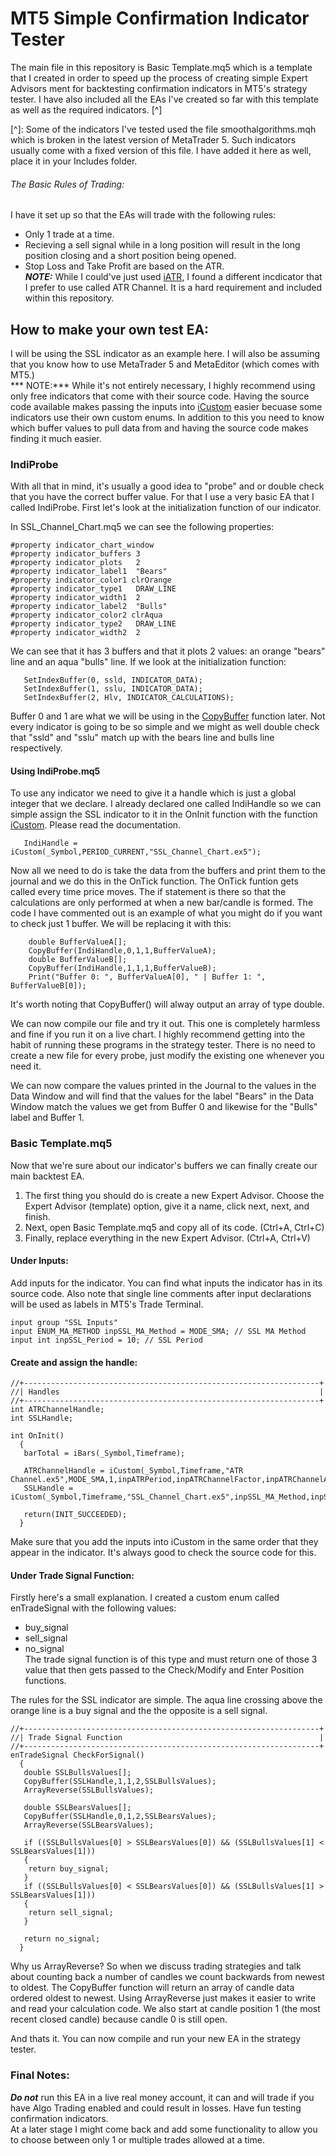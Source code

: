 # MT5 Simple Confirmation Indicator Tester 
The main file in this repository is Basic Template.mq5 which is a template that I created in order to speed up the process of creating simple Expert Advisors ment for backtesting confirmation indicators in MT5's strategy tester. I have also included all the EAs I've created so far with this template as well as the required indicators. [^]  

[^]: Some of the indicators I've tested used the file smoothalgorithms.mqh which is broken in the latest version of MetaTrader 5. Such indicators usually come with a fixed version of this file. I have added it here as well, place it in your Includes folder.

###### The Basic Rules of Trading:  
I have it set up so that the EAs will trade with the following rules:
- Only 1 trade at a time.
- Recieving a sell signal while in a long position will result in the long position closing and a short position being opened.
- Stop Loss and Take Profit are based on the ATR.  
***NOTE:*** While I could've just used [iATR](https://www.mql5.com/en/docs/indicators/iatr), I found a different incdicator that I prefer to use called ATR Channel. It is a hard requirement and included within this repository.

## How to make your own test EA:
I will be using the SSL indicator as an example here. I will also be assuming that you know how to use MetaTrader 5 and MetaEditor (which comes with MT5.)   
*** NOTE:*** While it's not entirely necessary, I highly recommend using only free indicators that come with their source code. Having the source code available makes passing the inputs into [iCustom](https://www.mql5.com/en/docs/indicators/icustom) easier becuase some indicators use their own custom enums. In addition to this you need to know which buffer values to pull data from and having the source code makes finding it much easier.  

### IndiProbe
With all that in mind, it's usually a good idea to "probe" and or double check that you have the correct buffer value. For that I use a very basic EA that I called IndiProbe. First let's look at the initialization function of our indicator.  

In SSL_Channel_Chart.mq5 we can see the following properties:  
```
#property indicator_chart_window
#property indicator_buffers 3
#property indicator_plots   2
#property indicator_label1  "Bears"
#property indicator_color1 clrOrange
#property indicator_type1   DRAW_LINE
#property indicator_width1  2
#property indicator_label2  "Bulls"
#property indicator_color2 clrAqua
#property indicator_type2   DRAW_LINE
#property indicator_width2  2
```
We can see that it has 3 buffers and that it plots 2 values: an orange "bears" line and an aqua "bulls" line. If we look at the initialization function:  
```
   SetIndexBuffer(0, ssld, INDICATOR_DATA);
   SetIndexBuffer(1, sslu, INDICATOR_DATA);
   SetIndexBuffer(2, Hlv, INDICATOR_CALCULATIONS);
```
Buffer 0 and 1 are what we will be using in the [CopyBuffer](https://www.mql5.com/en/docs/series/copybuffer) function later. Not every indicator is going to be so simple and we might as well double check that "ssld" and "sslu" match up with the bears line and bulls line respectively.  

#### Using IndiProbe.mq5
To use any indicator we need to give it a handle which is just a global integer that we declare. I already declared one called IndiHandle so we can simple assign the SSL indicator to it in the OnInit function with the function [iCustom](https://www.mql5.com/en/docs/indicators/icustom). Please read the documentation.  
```
   IndiHandle = iCustom(_Symbol,PERIOD_CURRENT,"SSL_Channel_Chart.ex5");
```
Now all we need to do is take the data from the buffers and print them to the journal and we do this in the OnTick function. The OnTick funtion gets called every time price moves. The if statement is there so that the calculations are only performed at when a new bar/candle is formed. The code I have commented out is an example of what you might do if you want to check just 1 buffer. We will be replacing it with this:  
```
    double BufferValueA[];
    CopyBuffer(IndiHandle,0,1,1,BufferValueA);
    double BufferValueB[];
    CopyBuffer(IndiHandle,1,1,1,BufferValueB);
    Print("Buffer 0: ", BufferValueA[0], " | Buffer 1: ", BufferValueB[0]);
```
It's worth noting that CopyBuffer() will alway output an array of type double.  

We can now compile our file and try it out. This one is completely harmless and fine if you run it on a live chart. I highly recommend getting into the habit of running these programs in the strategy tester. There is no need to create a new file for every probe, just modify the existing one whenever you need it. 

We can now compare the values printed in the Journal to the values in the Data Window and will find that the values for the label "Bears" in the Data Window match the values we get from Buffer 0 and likewise for the "Bulls" label and Buffer 1. 

### Basic Template.mq5  
Now that we're sure about our indicator's buffers we can finally create our main backtest EA.  

1. The first thing you should do is create a new Expert Advisor. Choose the Expert Advisor (template) option, give it a name, click next, next, and finish.
2. Next, open Basic Template.mq5 and copy all of its code. (Ctrl+A, Ctrl+C)
3. Finally, replace everything in the new Expert Advisor. (Ctrl+A, Ctrl+V)  

#### Under Inputs:  
Add inputs for the indicator. You can find what inputs the indicator has in its source code. Also note that single line comments after input declarations will be used as labels in MT5's Trade Terminal.  
```
input group "SSL Inputs"
input ENUM_MA_METHOD inpSSL_MA_Method = MODE_SMA; // SSL MA Method
input int inpSSL_Period = 10; // SSL Period
```
#### Create and assign the handle:  
```
//+------------------------------------------------------------------+
//| Handles                                                          |
//+------------------------------------------------------------------+
int ATRChannelHandle;
int SSLHandle;
```
```
int OnInit()
  {
   barTotal = iBars(_Symbol,Timeframe);
   
   ATRChannelHandle = iCustom(_Symbol,Timeframe,"ATR Channel.ex5",MODE_SMA,1,inpATRPeriod,inpATRChannelFactor,inpATRChannelAppPrice);
   SSLHandle = iCustom(_Symbol,Timeframe,"SSL_Channel_Chart.ex5",inpSSL_MA_Method,inpSSL_Period);
   
   return(INIT_SUCCEEDED);
  }
```
Make sure that you add the inputs into iCustom in the same order that they appear in the indicator. It's always good to check the source code for this.  

#### Under Trade Signal Function:  
Firstly here's a small explanation. I created a custom enum called enTradeSignal with the following values:
- buy_signal
- sell_signal
- no_signal  
The trade signal function is of this type and must return one of those 3 value that then gets passed to the Check/Modify and Enter Position functions.  

The rules for the SSL indicator are simple. The aqua line crossing above the orange line is a buy signal and the the opposite  is a sell signal. 
```
//+------------------------------------------------------------------+
//| Trade Signal Function                                            |
//+------------------------------------------------------------------+
enTradeSignal CheckForSignal()
  {
   double SSLBullsValues[];
   CopyBuffer(SSLHandle,1,1,2,SSLBullsValues);
   ArrayReverse(SSLBullsValues);
   
   double SSLBearsValues[];
   CopyBuffer(SSLHandle,0,1,2,SSLBearsValues);
   ArrayReverse(SSLBearsValues);
   
   if ((SSLBullsValues[0] > SSLBearsValues[0]) && (SSLBullsValues[1] < SSLBearsValues[1]))
   {
    return buy_signal;
   }
   if ((SSLBullsValues[0] < SSLBearsValues[0]) && (SSLBullsValues[1] > SSLBearsValues[1]))
   {
    return sell_signal;
   }
   
   return no_signal;
  }

```
Why us ArrayReverse? So when we discuss trading strategies and talk about counting back a number of candles we count backwards from newest to oldest. The CopyBuffer function will return an array of candle data ordered oldest to newest. Using ArrayReverse just makes it easier to write and read your calculation code. We also start at candle position 1 (the most recent closed candle) because candle 0 is still open.  

And thats it. You can now compile and run your new EA in the strategy tester.  

### Final Notes:
***Do not*** run this EA in a live real money account, it can and will trade if you have Algo Trading enabled and could result in losses. Have fun testing confirmation indicators.  
At a later stage I might come back and add some functionality to allow you to choose between only 1 or multiple trades allowed at a time.

